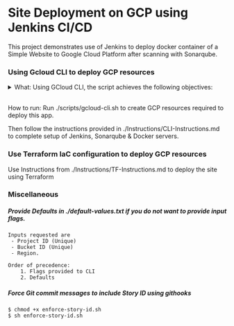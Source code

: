 # Site Deployment on GCP using Jenkins CI/CD

This project demonstrates use of Jenkins to deploy docker container of a Simple Website to Google Cloud Platform after scanning with Sonarqube.

### Using Gcloud CLI to deploy GCP resources

<details>
<summary>
What: Using GCloud CLI, the script achieves the following objectives:</summary>

- Creates Spot VMs that expire in 4 Hours using an instance template
- Created VMs run Jenkins, Sonarqube & Docker Container for Nginx
- Clears default VPC, subnet and creates custom VPC & subnet
- Creates firewall rules required for VMs to communicate with each other.
- VMs are fully configured with Jenkins, Sonarqube & Docker. To achieve this, metadata startup scripts are uploaded in Storage bucket to be used when VMs are created

</details>
<br>

How to run: Run ./scripts/gcloud-cli.sh to create GCP resources required to deploy this app.

Then follow the instructions provided in ./Instructions/CLI-Instructions.md to complete setup of Jenkins, Sonarqube & Docker servers.

### Use Terraform IaC configuration to deploy GCP resources

Use Instructions from ./Instructions/TF-Instructions.md to deploy the site using Terraform

### Miscellaneous

##### Provide Defaults in ./default-values.txt if you do not want to provide input flags.

```
Inputs requested are
 - Project ID (Unique)
 - Bucket ID (Unique)
 - Region.

Order of precedence:
	1. Flags provided to CLI
	2. Defaults

```

##### Force Git commit messages to include Story ID using githooks

```
$ chmod +x enforce-story-id.sh
$ sh enforce-story-id.sh
```
